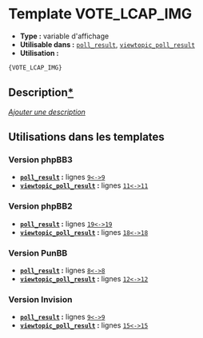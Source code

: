 # Template VOTE_LCAP_IMG
* __Type :__ variable d'affichage
* __Utilisable dans :__ [`poll_result`](../tpl/poll_result.md#readme), [`viewtopic_poll_result`](../tpl/viewtopic_poll_result.md#readme)
* __Utilisation :__

```html
{VOTE_LCAP_IMG}
```

## Description[*](https://fa-tvars.appspot.com/var/VOTE_LCAP_IMG)
[*Ajouter une description*](https://fa-tvars.appspot.com/var/VOTE_LCAP_IMG)

## Utilisations dans les templates

### Version phpBB3
* __[`poll_result`](../tpl/poll_result.md#readme) :__ lignes [`9`](../src/prosilver/poll_result.tpl#L9)[`<->`](../src/prosilver/poll_result.tpl#L9-L9)[`9`](../src/prosilver/poll_result.tpl#L9)
* __[`viewtopic_poll_result`](../tpl/viewtopic_poll_result.md#readme) :__ lignes [`11`](../src/prosilver/viewtopic_poll_result.tpl#L11)[`<->`](../src/prosilver/viewtopic_poll_result.tpl#L11-L11)[`11`](../src/prosilver/viewtopic_poll_result.tpl#L11)

### Version phpBB2
* __[`poll_result`](../tpl/poll_result.md#readme) :__ lignes [`19`](../src/subsilver/poll_result.tpl#L19)[`<->`](../src/subsilver/poll_result.tpl#L19-L19)[`19`](../src/subsilver/poll_result.tpl#L19)
* __[`viewtopic_poll_result`](../tpl/viewtopic_poll_result.md#readme) :__ lignes [`18`](../src/subsilver/viewtopic_poll_result.tpl#L18)[`<->`](../src/subsilver/viewtopic_poll_result.tpl#L18-L18)[`18`](../src/subsilver/viewtopic_poll_result.tpl#L18)

### Version PunBB
* __[`poll_result`](../tpl/poll_result.md#readme) :__ lignes [`8`](../src/punbb/poll_result.tpl#L8)[`<->`](../src/punbb/poll_result.tpl#L8-L8)[`8`](../src/punbb/poll_result.tpl#L8)
* __[`viewtopic_poll_result`](../tpl/viewtopic_poll_result.md#readme) :__ lignes [`12`](../src/punbb/viewtopic_poll_result.tpl#L12)[`<->`](../src/punbb/viewtopic_poll_result.tpl#L12-L12)[`12`](../src/punbb/viewtopic_poll_result.tpl#L12)

### Version Invision
* __[`poll_result`](../tpl/poll_result.md#readme) :__ lignes [`9`](../src/invision/poll_result.tpl#L9)[`<->`](../src/invision/poll_result.tpl#L9-L9)[`9`](../src/invision/poll_result.tpl#L9)
* __[`viewtopic_poll_result`](../tpl/viewtopic_poll_result.md#readme) :__ lignes [`15`](../src/invision/viewtopic_poll_result.tpl#L15)[`<->`](../src/invision/viewtopic_poll_result.tpl#L15-L15)[`15`](../src/invision/viewtopic_poll_result.tpl#L15)

